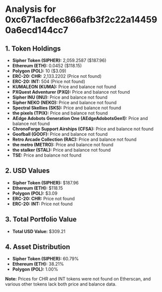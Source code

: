 # Analysis for 0xc671acfdec866afb3f2c22a144590a6ecd144cc7

## 1. Token Holdings

- **Sipher Token (SIPHER):** 2,059.2587 ($187.96)
- **Ethereum (ETH):** 0.0452 ($118.15)
- **Polygon (POL):** 10 ($3.09)
- **ERC-20: CHR:** 2,133.2202 (Price not found)
- **ERC-20: INT:** 504 (Price not found)
- **KUMALEON (KUMA):** Price and balance not found
- **PXQuest Adventurer (PXQ):** Price and balance not found
- **Sipher INU (INU):** Price and balance not found
- **Sipher NEKO (NEKO):** Price and balance not found
- **Spectral Skellies (SKS):** Price and balance not found
- **the pixels (TPIX):** Price and balance not found
- **AEdge Adobots Generation One (AEdgeAdobotsGen1):** Price and balance not found
- **ChronoForge Support Airships (CFSA):** Price and balance not found
- **Goofball (GOOF):** Price and balance not found
- **Retro Arcade Collection (RAC):** Price and balance not found
- **the metro (METRO):** Price and balance not found
- **the stalker (STAL):** Price and balance not found
- **TSE:** Price and balance not found

## 2. USD Values

- **Sipher Token (SIPHER):** $187.96
- **Ethereum (ETH):** $118.15
- **Polygon (POL):** $3.09
- **ERC-20: CHR:** Price not found
- **ERC-20: INT:** Price not found

## 3. Total Portfolio Value

- **Total USD Value:** $309.21

## 4. Asset Distribution

- **Sipher Token (SIPHER):** 60.79%
- **Ethereum (ETH):** 38.21%
- **Polygon (POL):** 1.00%

**Note:** Prices for CHR and INT tokens were not found on Etherscan, and various other tokens lack both price and balance data.